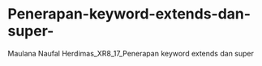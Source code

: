 # Penerapan-keyword-extends-dan-super-
Maulana Naufal Herdimas_XR8_17_Penerapan keyword extends dan super 
